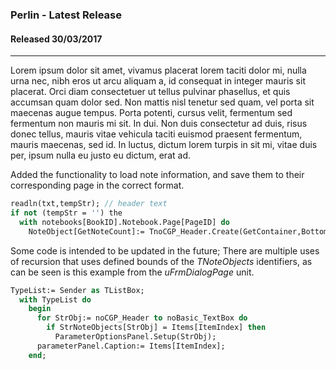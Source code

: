 ### Perlin - Latest Release
#### Released 30/03/2017
-----
Lorem ipsum dolor sit amet, vivamus placerat lorem taciti dolor mi, nulla urna nec, nibh eros ut arcu aliquam a, id consequat in integer mauris sit placerat. Orci diam consectetuer ut tellus pulvinar phasellus, et quis accumsan quam dolor sed. Non mattis nisl tenetur sed quam, vel porta sit maecenas augue tempus. Porta potenti, cursus velit, fermentum sed fermentum non mauris mi sit. In dui. Non duis consectetur ad duis, risus donec tellus, mauris vitae vehicula taciti euismod praesent fermentum, mauris maecenas, sed id. In luctus, dictum lorem turpis in sit mi, vitae duis per, ipsum nulla eu justo eu dictum, erat ad.

Added the functionality to load note information, and save them to their corresponding page in the correct format.

```pascal
readln(txt,tempStr); // header text
if not (tempStr = '') the
  with notebooks[BookID].Notebook.Page[PageID] do
    NoteObject[GetNoteCount]:= TnoCGP_Header.Create(GetContainer,Bottom,tempStr);
```

Some code is intended to be updated in the future; There are multiple uses of recursion that uses defined bounds of the _TNoteObjects_ identifiers, as can be seen is this example from the _uFrmDialogPage_ unit.

```pascal
TypeList:= Sender as TListBox;
  with TypeList do
    begin
      for StrObj:= noCGP_Header to noBasic_TextBox do
        if StrNoteObjects[StrObj] = Items[ItemIndex] then
          ParameterOptionsPanel.Setup(StrObj);
      parameterPanel.Caption:= Items[ItemIndex];
    end; 
```
